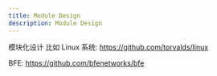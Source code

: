 ```yaml
---
title: Module Design
description: Module Design
---
```


模块化设计
比如 Linux 系统:  <https://github.com/torvalds/linux>

BFE: <https://github.com/bfenetworks/bfe>
